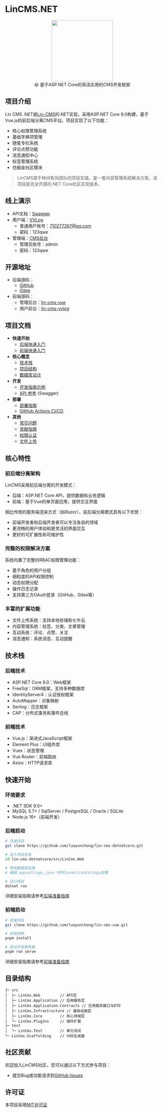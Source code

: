 ﻿﻿
# LinCMS.NET 

<div align="center">
  <img width="200" src="https://consumerminiaclprd01.blob.core.chinacloudapi.cn/miniappbackground/sfgmember/lin/left-logo.png">
</div>

<div align="center">😃 基于ASP.NET Core的简洁实用的CMS开发框架</div>

## 项目介绍

Lin CMS .NET是[Lin-CMS](https://github.com/TaleLin)的.NET实现，采用ASP.NET Core 9.0构建，基于Vue.js的前后端分离CMS平台。项目实现了以下功能：

- 核心权限管理系统
- 基础字典项管理
- 随笔专栏系统
- 评论点赞功能
- 消息通知中心
- 标签管理系统
- 仿掘金社区模块

> LinCMS源于林间有风团队的项目实践，是一套内容管理系统解决方案。该项目是完全开源的.NET Core社区实现版本。

## 线上演示

- API文档：[Swagger](https://api.igeekfan.cn/swagger/index.html)
- 用户端：[VVLog](https://igeekfan.cn/vvlog)
  - 普通用户账号：710277267@qq.com
  - 密码：123qwe
- 管理端：[CMS后台](https://igeekfan.cn/cms/)
  - 管理员账号：admin
  - 密码：123qwe

## 开源地址

- 后端源码：
  - [GitHub](https://github.com/luoyunchong/lin-cms-dotnetcore)
  - [Gitee](https://gitee.com/igeekfan/lin-cms-dotnetcore)
- 前端源码：
  - 管理后台：[lin-cms-vue](https://github.com/luoyunchong/lin-cms-vue)
  - 用户前台：[lin-cms-vvlog](https://github.com/luoyunchong/lin-cms-vvlog)

## 项目文档

- **快速开始**
  - [后端快速入门](./backend-quickstart.md)
  - [前端快速入门](./frontend-quickstart.md)
- **核心概念**
  - [技术栈](./technology-stack.md)
  - [项目结构](./project-structure.md)
  - [数据库设计](./database-design.md)
- **开发**
  - [开发指南示例](./development-guide.md)
  - [API 参考](./api-reference.md) (Swagger)
- **部署**
  - [部署指南](./deployment.md)
  - [GitHub Actions CI/CD](./github-actions.md)
- **其他**
  - [常见问题](./faq.md)
  - [贡献指南](./contributing.md)
  - [权限认证](./authorize.md)
  - [文件上传](./file-upload.md)

## 核心特性

### 前后端分离架构

LinCMS采用前后端分离的开发模式：

- 后端：ASP.NET Core API，提供数据和业务逻辑
- 前端：基于Vue的单页面应用，提供交互界面

相比传统的服务端渲染方式（如Razor），前后端分离模式具有以下优势：

- 前端开发者和后端开发者可以专注各自的领域
- 更流畅的用户体验和更灵活的界面交互
- 更好的可扩展性和可维护性

### 完整的权限解决方案

系统内置了完整的RBAC权限管理功能：

- 基于角色的用户分组
- 细粒度的API权限控制
- 动态权限分配
- 操作日志记录
- 支持第三方OAuth登录（GitHub、Gitee等）

### 丰富的扩展功能

- 文件上传系统：支持本地存储和七牛云
- 内容管理系统：标签、分类、文章管理
- 互动系统：评论、点赞、关注
- 消息通知：系统消息、互动提醒

## 技术栈

### 后端技术

- ASP.NET Core 9.0：Web框架
- FreeSql：ORM框架，支持多种数据库
- IdentityServer4：认证授权框架
- AutoMapper：对象映射
- Serilog：日志框架
- CAP：分布式事务和事件总线

### 前端技术

- Vue.js：渐进式JavaScript框架
- Element Plus：UI组件库
- Vuex：状态管理
- Vue Router：前端路由
- Axios：HTTP请求库

## 快速开始

### 环境要求

- .NET SDK 9.0+
- MySQL 5.7+ / SqlServer / PostgreSQL / Oracle / SQLite
- Node.js 16+（前端开发）

### 后端启动

```bash
# 克隆项目
git clone https://github.com/luoyunchong/lin-cms-dotnetcore.git

# 进入项目目录
cd lin-cms-dotnetcore/src/LinCms.Web

# 修改数据库连接
# 编辑 appsettings.json 中的ConnectionStrings配置

# 运行项目
dotnet run
```

详细安装指南请参考[后端准备指南](dotnetcore-start.md)

### 前端启动

```bash
# 克隆项目
git clone https://github.com/luoyunchong/lin-cms-vue.git

# 安装依赖
pnpm install

# 启动开发服务器
pnpm run serve
```

详细安装指南请参考[前端准备指南](vue-start.md)

## 目录结构

```
├─ src
│  ├─ LinCms.Web         // API层
│  ├─ LinCms.Application // 应用服务层
│  ├─ LinCms.Application.Contracts // 应用服务接口与DTO
│  ├─ LinCms.Infrastructure // 基础设施层
│  ├─ LinCms.Core        // 核心领域层
│  └─ LinCms.Plugins     // 插件扩展
├─ test
│  └─ LinCms.Test        // 单元测试
└─ LinCms.Scaffolding    // 代码生成器
```

## 社区贡献

欢迎加入LinCMS社区，您可以通过以下方式参与项目：

- 提交Bug或功能请求到[GitHub Issues](https://github.com/luoyunchong/lin-cms-dotnetcore/issues)

## 许可证

本项目采用[MIT许可证](https://github.com/luoyunchong/lin-cms-dotnetcore/blob/master/LICENSE)
